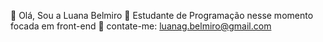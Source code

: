 👋 Olá, Sou a Luana Belmiro
🌱 Estudante de Programação nesse momento focada em front-end
💌 contate-me: luanag.belmiro@gmail.com
